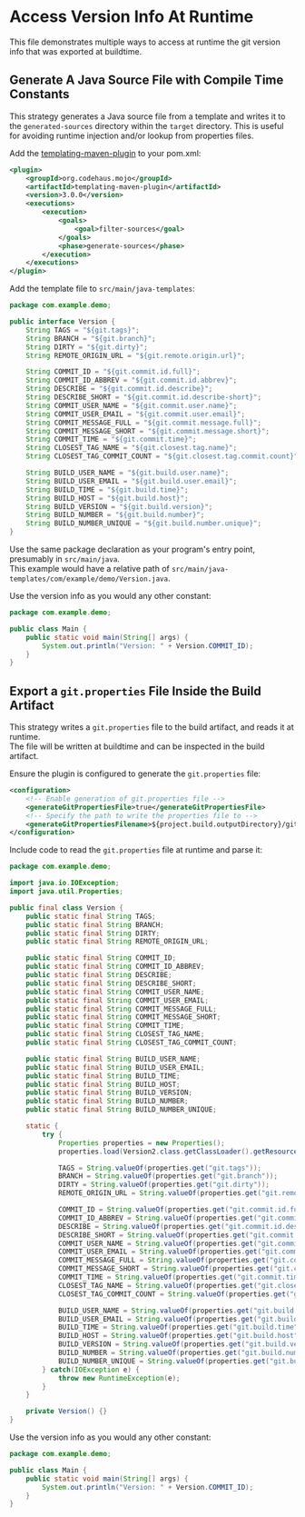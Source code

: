 # Access Version Info At Runtime
This file demonstrates multiple ways to access at runtime the git version info that was exported at buildtime.

## Generate A Java Source File with Compile Time Constants
This strategy generates a Java source file from a template and writes it to the `generated-sources` directory within the `target` directory. This is useful for avoiding runtime injection and/or lookup from properties files.  

Add the [templating-maven-plugin](https://github.com/mojohaus/templating-maven-plugin) to your pom.xml:
```xml
<plugin>
    <groupId>org.codehaus.mojo</groupId>
    <artifactId>templating-maven-plugin</artifactId>
    <version>3.0.0</version>
    <executions>
        <execution>
            <goals>
                <goal>filter-sources</goal>
            </goals>
            <phase>generate-sources</phase>
        </execution>
    </executions>
</plugin>
```

Add the template file to `src/main/java-templates`:
```java
package com.example.demo;

public interface Version {
	String TAGS = "${git.tags}";
	String BRANCH = "${git.branch}";
	String DIRTY = "${git.dirty}";
	String REMOTE_ORIGIN_URL = "${git.remote.origin.url}";

	String COMMIT_ID = "${git.commit.id.full}";
	String COMMIT_ID_ABBREV = "${git.commit.id.abbrev}";
	String DESCRIBE = "${git.commit.id.describe}";
	String DESCRIBE_SHORT = "${git.commit.id.describe-short}";
	String COMMIT_USER_NAME = "${git.commit.user.name}";
	String COMMIT_USER_EMAIL = "${git.commit.user.email}";
	String COMMIT_MESSAGE_FULL = "${git.commit.message.full}";
	String COMMIT_MESSAGE_SHORT = "${git.commit.message.short}";
	String COMMIT_TIME = "${git.commit.time}";
	String CLOSEST_TAG_NAME = "${git.closest.tag.name}";
	String CLOSEST_TAG_COMMIT_COUNT = "${git.closest.tag.commit.count}";

	String BUILD_USER_NAME = "${git.build.user.name}";
	String BUILD_USER_EMAIL = "${git.build.user.email}";
	String BUILD_TIME = "${git.build.time}";
	String BUILD_HOST = "${git.build.host}";
	String BUILD_VERSION = "${git.build.version}";
	String BUILD_NUMBER = "${git.build.number}";
	String BUILD_NUMBER_UNIQUE = "${git.build.number.unique}";
}
```
Use the same package declaration as your program's entry point, presumably in `src/main/java`.  
This example would have a relative path of `src/main/java-templates/com/example/demo/Version.java`.

Use the version info as you would any other constant:
```java
package com.example.demo;

public class Main {
    public static void main(String[] args) {
        System.out.println("Version: " + Version.COMMIT_ID);
    }
}
```

## Export a `git.properties` File Inside the Build Artifact
This strategy writes a `git.properties` file to the build artifact, and reads it at runtime.  
The file will be written at buildtime and can be inspected in the build artifact.  

Ensure the plugin is configured to generate the `git.properties` file:
```xml
<configuration>
    <!-- Enable generation of git.properties file -->
    <generateGitPropertiesFile>true</generateGitPropertiesFile>
    <!-- Specify the path to write the properties file to -->
    <generateGitPropertiesFilename>${project.build.outputDirectory}/git.properties</generateGitPropertiesFilename>
</configuration>
```

Include code to read the `git.properties` file at runtime and parse it:
```java
package com.example.demo;

import java.io.IOException;
import java.util.Properties;

public final class Version {
	public static final String TAGS;
	public static final String BRANCH;
	public static final String DIRTY;
	public static final String REMOTE_ORIGIN_URL;

	public static final String COMMIT_ID;
	public static final String COMMIT_ID_ABBREV;
	public static final String DESCRIBE;
	public static final String DESCRIBE_SHORT;
	public static final String COMMIT_USER_NAME;
	public static final String COMMIT_USER_EMAIL;
	public static final String COMMIT_MESSAGE_FULL;
	public static final String COMMIT_MESSAGE_SHORT;
	public static final String COMMIT_TIME;
	public static final String CLOSEST_TAG_NAME;
	public static final String CLOSEST_TAG_COMMIT_COUNT;

	public static final String BUILD_USER_NAME;
	public static final String BUILD_USER_EMAIL;
	public static final String BUILD_TIME;
	public static final String BUILD_HOST;
	public static final String BUILD_VERSION;
	public static final String BUILD_NUMBER;
	public static final String BUILD_NUMBER_UNIQUE;

	static {
		try {
			Properties properties = new Properties();
			properties.load(Version2.class.getClassLoader().getResourceAsStream("git.properties"));

			TAGS = String.valueOf(properties.get("git.tags"));
			BRANCH = String.valueOf(properties.get("git.branch"));
			DIRTY = String.valueOf(properties.get("git.dirty"));
			REMOTE_ORIGIN_URL = String.valueOf(properties.get("git.remote.origin.url"));

			COMMIT_ID = String.valueOf(properties.get("git.commit.id.full")); // OR properties.get("git.commit.id") depending on your configuration
			COMMIT_ID_ABBREV = String.valueOf(properties.get("git.commit.id.abbrev"));
			DESCRIBE = String.valueOf(properties.get("git.commit.id.describe"));
			DESCRIBE_SHORT = String.valueOf(properties.get("git.commit.id.describe-short"));
			COMMIT_USER_NAME = String.valueOf(properties.get("git.commit.user.name"));
			COMMIT_USER_EMAIL = String.valueOf(properties.get("git.commit.user.email"));
			COMMIT_MESSAGE_FULL = String.valueOf(properties.get("git.commit.message.full"));
			COMMIT_MESSAGE_SHORT = String.valueOf(properties.get("git.commit.message.short"));
			COMMIT_TIME = String.valueOf(properties.get("git.commit.time"));
			CLOSEST_TAG_NAME = String.valueOf(properties.get("git.closest.tag.name"));
			CLOSEST_TAG_COMMIT_COUNT = String.valueOf(properties.get("git.closest.tag.commit.count"));

			BUILD_USER_NAME = String.valueOf(properties.get("git.build.user.name"));
			BUILD_USER_EMAIL = String.valueOf(properties.get("git.build.user.email"));
			BUILD_TIME = String.valueOf(properties.get("git.build.time"));
			BUILD_HOST = String.valueOf(properties.get("git.build.host"));
			BUILD_VERSION = String.valueOf(properties.get("git.build.version"));
			BUILD_NUMBER = String.valueOf(properties.get("git.build.number"));
			BUILD_NUMBER_UNIQUE = String.valueOf(properties.get("git.build.number.unique"));
		} catch(IOException e) {
			throw new RuntimeException(e);
		}
	}

	private Version() {}
}
```

Use the version info as you would any other constant:
```java
package com.example.demo;

public class Main {
    public static void main(String[] args) {
        System.out.println("Version: " + Version.COMMIT_ID);
    }
}
```
